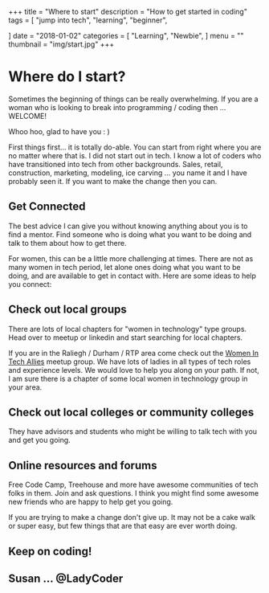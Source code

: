 +++
title = "Where to start"
description = "How to get started in coding"
tags = [
    "jump into tech",
    "learning",
    "beginner",
   
]
date = "2018-01-02"
categories = [
    "Learning",
    "Newbie",
]
menu = ""
thumbnail = "img/start.jpg"
+++

# Where do I start?

Sometimes the beginning of things can be really overwhelming. If you are a woman who is looking to break into programming / coding then ... WELCOME!

Whoo hoo, glad to have you : )

First things first... it is totally do-able. You can start from right where you are no matter where that is. I did not start out in tech. I know a lot of coders who have transitioned into tech from other backgrounds. Sales, retail, construction, marketing, modeling, ice carving ... you name it and I have probably seen it. If you want to make the change then you can.

## Get Connected
The best advice I can give you without knowing anything about you is to find a mentor.  Find someone who is doing what you want to be doing and talk to them about how to get there. 

For women, this can be a little more challenging at times.  There are not as many women in tech period, let alone ones doing what you want to be doing, and are available to get in contact with.  Here are some ideas to help you connect:

## Check out local groups

There are lots of local chapters for "women in technology" type groups. Head over to meetup or linkedin and start searching for local chapters. 

If you are in the Raliegh / Durham / RTP area come check out the [Women In Tech Allies](https://www.womenintechallies.com/) meetup group. We have lots of ladies in all types of tech roles and experience levels.  We would love to help you along on your path. If not, I am sure there is a chapter of some local women in technology group in your area.

## Check out local colleges or community colleges

They have advisors and students who might be willing to talk tech with you and get you going. 

## Online resources and forums

Free Code Camp, Treehouse and more have awesome communities of tech folks in them.  Join and ask questions.  I think you might find some awesome new friends who are happy to help get you going.


If you are trying to make a change don't give up.  It may not be a cake walk or super easy, but few things that are that easy are ever worth doing.

## Keep on coding!

## Susan ... @LadyCoder